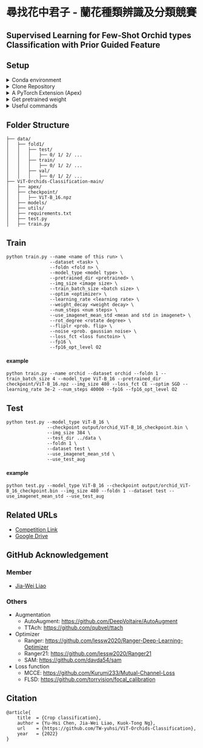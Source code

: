 # 尋找花中君子 - 蘭花種類辨識及分類競賽

## Supervised Learning for Few-Shot Orchid types Classification with Prior Guided Feature



## Setup


<details>

<summary>Conda environment</summary>
  
```bash
conda create -n ViT python==3.9 -y
conda activate ViT
```

</details>




<details>

<summary>Clone Repository</summary>
  
```bash
git clone https://github.com/TW-yuhsi/ViT-Orchids-Classification
pip install -r requirements.txt
```

</details>




<details>

<summary>A PyTorch Extension (Apex)</summary>
  
```bash
git clone https://github.com/NVIDIA/apex
cd apex/
pip install -v --disable-pip-version-check --no-cache-dir --global-option="--cpp_ext" --global-option="--cuda_ext" ./    # if error occur, run the following command
python setup.py install
```

</details>




<details>

<summary>Get pretrained weight</summary>
  
```bash
cd ViT-Orchids-Classification-main/
mkdir checkpoint
cd checkpoint/
wget https://storage.googleapis.com/vit_models/imagenet21k/ViT-B_16.npz
wget https://storage.googleapis.com/vit_models/imagenet21k+imagenet2012/ViT-B_16.npz
```
  
## Usage
* [Available models](https://console.cloud.google.com/storage/vit_models/): ViT-B_16(**85.8M**), R50+ViT-B_16(**97.96M**), ViT-B_32(**87.5M**), ViT-L_16(**303.4M**), ViT-L_32(**305.5M**), ViT-H_14(**630.8M**)
  * imagenet21k pre-train models
    * ViT-B_16, ViT-B_32, ViT-L_16, ViT-L_32, ViT-H_14
  * imagenet21k pre-train + imagenet2012 fine-tuned models
    * ViT-B_16-224, ViT-B_16, ViT-B_32, ViT-L_16-224, ViT-L_16, ViT-L_32
  * Hybrid Model([Resnet50](https://github.com/google-research/big_transfer) + Transformer)
    * R50-ViT-B_16
```
### imagenet21k pre-train
wget https://storage.googleapis.com/vit_models/imagenet21k/{MODEL_NAME}.npz

### imagenet21k pre-train + imagenet2012 fine-tuning
wget https://storage.googleapis.com/vit_models/imagenet21k+imagenet2012/{MODEL_NAME}.npz
```

</details>



<details>

<summary>Useful commands</summary>
  
```bash=
unzip \*.zip    # Unzip all ZIP files
ls -l | grep "^-" | wc -l    # Check the number of files
ls -lR | grep "^-" | wc -l
for i in `seq 0 218`; do ls ${i} -lR | grop "^-" | wc -l; done
```

</details>







## Folder Structure
```
├── data/
│   ├── fold1/
│   │   ├── test/
│   │   │   ├── 0/ 1/ 2/ ...
│   │   ├── train/
│   │   │   ├── 0/ 1/ 2/ ...
│   │   ├── val/
│   │   │   ├── 0/ 1/ 2/ ...
├── ViT-Orchids-Classification-main/
│   ├── apex/
│   ├── checkpoint/
│   │   ├── ViT-B_16.npz
│   ├── models/
│   ├── utils/
│   ├── requirements.txt
│   ├── test.py
│   ├── train.py
```




## Train
```
python train.py --name <name of this run> \
                --dataset <task> \
                --foldn <fold n> \
                --model_type <model type> \
                --pretrained_dir <pretrained> \
                --img_size <image size> \
                --train_batch_size <batch size> \
                --optim <optimizer> \
                --learning_rate <learning rate> \ 
                --weight_decay <weight decay> \
                --num_steps <num steps> \
                --use_imagenet_mean_std <mean and std in imagenet> \
                --rot_degree <rotate degree> \
                --fliplr <prob. flip> \
                --noise <prob. gaussian noise> \
                --loss_fct <loss functoin> \
                --fp16 \
                --fp16_opt_level O2
```
#### example
```
python train.py --name orchid --dataset orchid --foldn 1 --train_batch_size 4 --model_type ViT-B_16 --pretrained_dir checkpoint/ViT-B_16.npz --img_size 480 --loss_fct CE --optim SGD --learning_rate 3e-2 --num_steps 40000 --fp16 --fp16_opt_level O2
```




## Test
```
python test.py --model_type ViT-B_16 \
               --checkpoint output/orchid_ViT-B_16_checkpoint.bin \
               --img_size 384 \
               --test_dir ../data \
               --foldn 1 \
               --dataset test \
               --use_imagenet_mean_std \
               --use_test_aug
```
#### example
```
python test.py --model_type ViT-B_16 --checkpoint output/orchid_ViT-B_16_checkpoint.bin --img_size 480 --foldn 1 --dataset test --use_imagenet_mean_std --use_test_aug
```


## Related URLs
- [Competition Link](https://tbrain.trendmicro.com.tw/Competitions/Details/20)
- [Google Drive](https://drive.google.com/drive/folders/1x_rb6bu0riJuouAtK-xjFGDkCP7ZbhbL?usp=sharing)



## GitHub Acknowledgement
### Member
- [Jia-Wei Liao](https://github.com/Jia-Wei-Liao/Orchid_Classification)

### Others
- Augmentation
  - AutoAugment: https://github.com/DeepVoltaire/AutoAugment
  - TTAch: https://github.com/qubvel/ttach
- Optimizer
  - Ranger: https://github.com/lessw2020/Ranger-Deep-Learning-Optimizer
  - Ranger21: https://github.com/lessw2020/Ranger21 
  - SAM: https://github.com/davda54/sam
- Loss function
  - MCCE: https://github.com/Kurumi233/Mutual-Channel-Loss
  - FLSD: https://github.com/torrvision/focal_calibration


## Citation
```
@article{
    title  = {Crop classification},
    author = {Yu-Hsi Chen, Jia-Wei Liao, Kuok-Tong Ng},
    url    = {https://github.com/TW-yuhsi/ViT-Orchids-Classification},
    year   = {2022}
}
```
